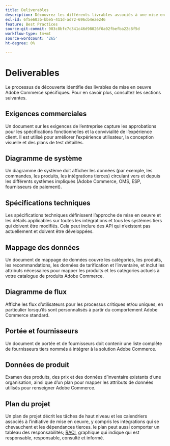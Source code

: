 ```yaml
---
title: Deliverables
description: Découvrez les différents livrables associés à une mise en oeuvre Adobe Commerce.
exl-id: 6f5e603b-bbe5-411d-ad72-696cb4eae246
feature: Best Practices
source-git-commit: 903c8bfc7c341c46d98026f0a02fbefba22c8f5d
workflow-type: tm+mt
source-wordcount: '265'
ht-degree: 0%

---
```


# Deliverables

Le processus de découverte identifie des livrables de mise en oeuvre Adobe Commerce spécifiques. Pour en savoir plus, consultez les sections suivantes.

## Exigences commerciales

Un document sur les exigences de l’entreprise capture les approbations pour les spécifications fonctionnelles et la convivialité de l’expérience client. Il est utilisé pour améliorer l’expérience utilisateur, la conception visuelle et des plans de test détaillés.

## Diagramme de système

Un diagramme de système doit afficher les données (par exemple, les commandes, les produits, les intégrations tierces) circulant vers et depuis les différents systèmes impliqués (Adobe Commerce, OMS, ESP, fournisseurs de paiement).

## Spécifications techniques

Les spécifications techniques définissent l’approche de mise en oeuvre et les détails applicables sur toutes les intégrations et tous les systèmes tiers qui doivent être modifiés. Cela peut inclure des API qui n’existent pas actuellement et doivent être développées.

## Mappage des données

Un document de mappage de données couvre les catégories, les produits, les recommandations, les données de tarification et l’inventaire, et inclut les attributs nécessaires pour mapper les produits et les catégories actuels à votre catalogue de produits Adobe Commerce.

## Diagramme de flux

Affiche les flux d’utilisateurs pour les processus critiques et/ou uniques, en particulier lorsqu’ils sont personnalisés à partir du comportement Adobe Commerce standard.

## Portée et fournisseurs

Un document de portée et de fournisseurs doit contenir une liste complète de fournisseurs tiers nommés à intégrer à la solution Adobe Commerce.

## Données de produit

Examen des produits, des prix et des données d’inventaire existants d’une organisation, ainsi que d’un plan pour mapper les attributs de données utilisés pour renseigner Adobe Commerce.

## Plan du projet

Un plan de projet décrit les tâches de haut niveau et les calendriers associés à l’initiative de mise en oeuvre, y compris les intégrations qui se chevauchent et les dépendances tierces. le plan peut aussi comporter un tableau des responsabilités; [RACI](../planning/ownership.md), graphique qui indique qui est responsable, responsable, consulté et informé.
